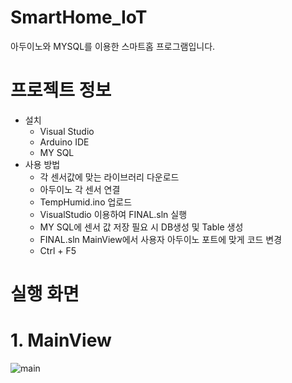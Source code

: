 # SmartHome_IoT

아두이노와 MYSQL를 이용한 스마트홈 프로그램입니다.

# 프로젝트 정보
+ 설치
  + Visual Studio
  + Arduino IDE
  + MY SQL
+ 사용 방법
  + 각 센서값에 맞는 라이브러리 다운로드
  + 아두이노 각 센서 연결
  + TempHumid.ino 업로드
  + VisualStudio 이용하여 FINAL.sln 실행
  + MY SQL에 센서 값 저장 필요 시 DB생성 및 Table 생성
  + FINAL.sln MainView에서 사용자 아두이노 포트에 맞게 코드 변경
  + Ctrl + F5 
# 실행 화면
# 1. MainView
![main](https://user-images.githubusercontent.com/71310919/93178741-9e732c00-f76f-11ea-8d08-320ed8fb6577.png)
